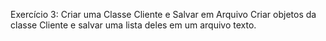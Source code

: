Exercício 3: Criar uma Classe Cliente e Salvar em Arquivo
Criar objetos da classe Cliente e salvar uma lista deles em um arquivo texto.
